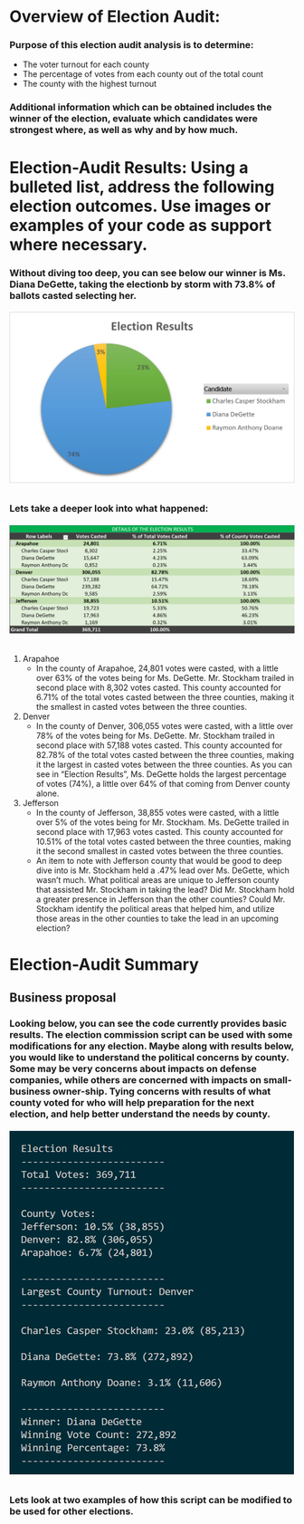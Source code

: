 # Overview of Election Audit: 
  ### Purpose of this election audit analysis is to determine:
  * The voter turnout for each county
  * The percentage of votes from each county out of the total count
  * The county with the highest turnout
  ### Additional information which can be obtained includes the winner of the election, evaluate which candidates were strongest where, as well as why and by how much.
# Election-Audit Results: Using a bulleted list, address the following election outcomes. Use images or examples of your code as support where necessary.
### Without diving too deep, you can see below our winner is Ms. Diana DeGette, taking the electionb by storm with 73.8% of ballots casted selecting her.
###### ![Election_Results](https://github.com/raineytracyn/Election-Anaylsis/blob/main/Resources/Election%20Results.png)
### Lets take a deeper look into what happened:
###### ![Details_of_the_election_results](https://github.com/raineytracyn/Election-Anaylsis/blob/main/Resources/Details%20of%20the%20election%20results.png)
1. Arapahoe
    * In the county of Arapahoe, 24,801 votes were casted, with a little over 63% of the votes being for Ms. DeGette. Mr. Stockham trailed in second place with 8,302 votes casted. This county accounted for 6.71% of the total votes casted between the three counties, making it the smallest in casted votes between the three counties.
2. Denver
    * In the county of Denver, 306,055 votes were casted, with a little over 78% of the votes being for Ms. DeGette. Mr. Stockham trailed in second place with 57,188 votes casted. This county accounted for 82.78% of the total votes casted between the three counties, making it the largest in casted votes between the three counties. As you can see in “Election Results”, Ms. DeGette holds the largest percentage of votes (74%), a little over 64% of that coming from Denver county alone.
3. Jefferson
    * In the county of Jefferson, 38,855 votes were casted, with a little over 5% of the votes being for Mr. Stockham. Ms. DeGette trailed in second place with 17,963 votes casted. This county accounted for 10.51% of the total votes casted between the three counties, making it the second smallest in casted votes between the three counties. 
    * An item to note with Jefferson county that would be good to deep dive into is Mr. Stockham held a .47% lead over Ms. DeGette, which wasn’t much. What political areas are unique to Jefferson county that assisted Mr. Stockham in taking the lead? Did Mr. Stockham hold a greater presence in Jefferson than the other counties? Could Mr. Stockham identify the political areas that helped him, and utilize those areas in the other counties to take the lead in an upcoming election?

# Election-Audit Summary
## Business proposal
### Looking below, you can see the code currently provides basic results. The election commission script can be used with some modifications for any election. Maybe along with results below, you would like to understand the political concerns by county. Some may be very concerns about impacts on defense companies, while others are concerned with impacts on small-business owner-ship. Tying concerns with results of what county voted for who will help preparation for the next election, and help better understand the needs by county.
###### ![Code_Results](https://github.com/raineytracyn/Election-Anaylsis/blob/main/Resources/Code_Results.png)

####
### Lets look at two examples of how this script can be modified to be used for other elections.
####
